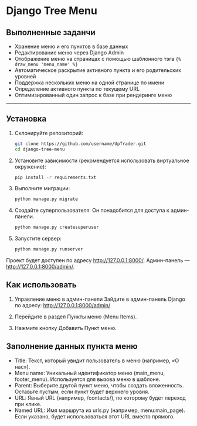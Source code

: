 # Django Tree Menu

## Выполненные заданчи

- Хранение меню и его пунктов в базе данных
- Редактирование меню через Django Admin
- Отображение меню на страницах с помощью шаблонного тэга `{% draw_menu 'menu_name' %}`
- Автоматическое раскрытие активного пункта и его родительских уровней
- Поддержка нескольких меню на одной странице по имени
- Определение активного пункта по текущему URL
- Оптимизированный один запрос к базе при рендеринге меню

---

## Установка

1. Склонируйте репозиторий:

   ```bash
   git clone https://github.com/username/UpTrader.git
   cd django-tree-menu
   ```

2. Установите зависимости (рекомендуется использовать виртуальное окружение):

   ```bash
   pip install -r requirements.txt
   ```

4. Выполните миграции:
   
    ```bash
    python manage.py migrate
    ```

5. Создайте суперпользователя: Он понадобится для доступа к админ-панели.

     ```bash
     python manage.py createsuperuser
     ```

6. Запустите сервер:
   
    ```bash
    python manage.py runserver
    ```

Проект будет доступен по адресу http://127.0.0.1:8000/. Админ-панель — http://127.0.0.1:8000/admin/.

## Как использовать

1. Управление меню в админ-панели
Зайдите в админ-панель Django по адресу:
http://127.0.0.1:8000/admin/

2. Перейдите в раздел Пункты меню (Menu Items).

3. Нажмите кнопку Добавить Пункт меню.

## Заполнение данных пункта меню

- Title:
Текст, который увидит пользователь в меню (например, «О нас»).
- Menu name:
Уникальный идентификатор меню (main_menu, footer_menu). Используется для вызова меню в шаблоне.
- Parent:
Выберите другой пункт меню, чтобы создать вложенность. Оставьте пустым, если пункт будет верхнего уровня.
- URL:
Явный URL (например, /contacts/), по которому будет переход при клике.
- Named URL:
Имя маршрута из urls.py (например, menu:main_page). Если указано, будет использоваться этот URL вместо прямого.

